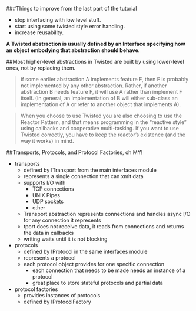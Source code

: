 

###Things to improve from the last part of the tutorial

* stop interfacing with low level stuff. 
* start using some twisted style error handling.
* increase reusability. 

**A Twisted abstraction is usually defined by an Interface 
specifying how an object embodying that abstraction should 
behave.**

##Most higher-level abstractions in Twisted are built by using lower-level ones, not by replacing them.
> if some earlier abstraction A implements feature F, then F 
> is probably not implemented by any other abstraction. 
> Rather, if another abstraction B needs feature F, it will 
> use A rather than implement F itself.  (In general, an 
> implementation of B will either sub-class an implementation 
> of A or refer to another object that implements A).

> When you choose to use Twisted you are also choosing to 
> use the Reactor Pattern, and that means programming in the 
> “reactive style” using callbacks and cooperative 
> multi-tasking. If you want to use Twisted correctly, you 
> have to keep the reactor’s existence (and the way it 
> works) in mind.

##Transports, Protocols, and Protocol Factories, oh MY!

* transports
    * defined by ITransport from the main interfaces module
    * represents a single connection that can xmit data
    * supports I/O with
        * TCP connections
        * UNIX Pipes
        * UDP sockets
        * other
    * Transport abstraction represents connections and 
    handles async I/O for any connection it represents
    * tport does not receive data, it reads from connections 
    and returns the data in callbacks
    * writing waits until it is not blocking
* protocols
    * defined by IProtocol in the same interfaces module
    * represents a protocol
    * each protocol object provides for one specific connection
        * each connection that needs to be made needs an 
        instance of a protocol
        * great place to store stateful protocols and partial data
* protocol factories
    * provides instances of protocols 
    * defined by IProtocolFactory


